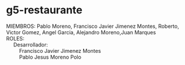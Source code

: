 # g5-restaurante
MIEMBROS: Pablo Moreno, Francisco Javier Jimenez Montes, Roberto, Victor Gomez, Angel Garcia, Alejandro Moreno,Juan Marques<br/>
ROLES:<br/>
&nbsp;&nbsp;&nbsp;&nbsp;
Desarrollador:<br/>
&nbsp;&nbsp;&nbsp;&nbsp;&nbsp;&nbsp;&nbsp;&nbsp; Francisco Javier Jimenez Montes<br/>
&nbsp;&nbsp;&nbsp;&nbsp;&nbsp;&nbsp;&nbsp;&nbsp; Pablo Jesus Moreno Polo<br/>
